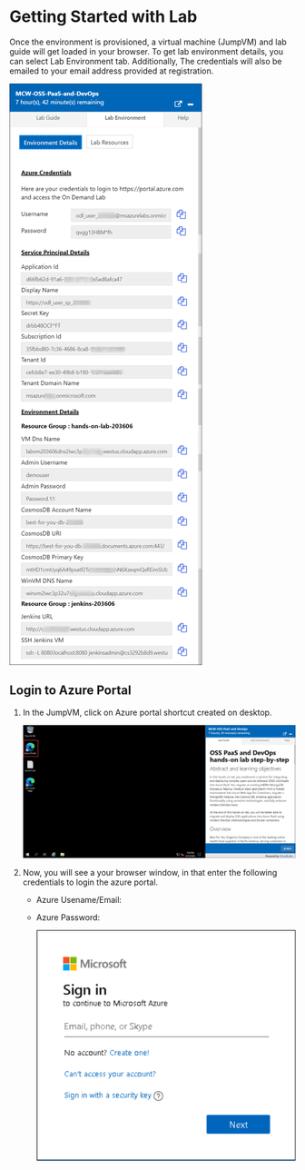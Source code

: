# Getting Started with Lab

Once the environment is provisioned, a virtual machine (JumpVM) and lab guide will get loaded in your browser. To get lab environment details, you can select Lab Environment tab. Additionally, The credentials will also be emailed to your email address provided at registration.

 ![environment page.](media/environment.png "Envirnment page")
 
## Login to Azure Portal
1. In the JumpVM, click on Azure portal shortcut created on desktop.

   ![azure portal.](media/azureportal.png "Azure portal")
 
1. Now, you will see a your browser window, in that enter the following credentials to login the azure portal.

   * Azure Usename/Email: <inject key="AzureAdUserEmail"></inject>
   * Azure Password: <inject key="AzureAdUserPassword"></inject>

     ![login.](media/loginvm.png "login")


